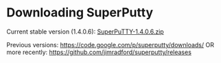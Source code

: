 # Downloading SuperPutty #

Current stable version (1.4.0.6):
[SuperPuTTY-1.4.0.6.zip](https://github.com/jimradford/superputty/releases/download/1.4.0.6/SuperPuTTY-1.4.0.6.zip)

Previous versions:
https://code.google.com/p/superputty/downloads/
OR more recently:
https://github.com/jimradford/superputty/releases